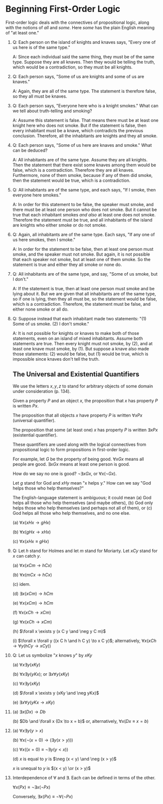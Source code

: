 # Beginning First-Order Logic

First-order logic deals with the connectives of propositional logic, along with the notions of *all* and *some*. Here *some* has the plain English meaning of "at least one."

1. Q: Each person on the island of knights and knaves says, "Every one of us here is of the same type."

   A: Since each individual said the same thing, they must be of the same type. Suppose they are all knaves. Then they would be telling the truth, which would be a contradiction, so they must be all knights.

2. Q: Each person says, "Some of us are knights and some of us are knaves."

   A: Again, they are all of the same type. The statement is therefore false, so they all must be knaves.

3. Q: Each person says, "Everyone here who is a knight smokes." What can we tell about truth-telling and smoking?

   A: Assume this statement is false. That means there must be at least one knight here who does not smoke. But if the statement is false, then every inhabitant must be a knave, which contradicts the previous conclusion. Therefore, all the inhabitants are knights and they all smoke.

4. Q: Each person says, "Some of us here are knaves and smoke." What can be deduced?

   A: All inhabitants are of the same type. Assume they are all knights. Then the statement that there exist some knaves among them would be false, which is a contradiction. Therefore they are all knaves. Furthermore, none of them smoke, because if any of them did smoke, then the statement would be true, which is a contradiction.

5. Q: All inhabitants are of the same type, and each says, "If I smoke, then everyone here smokes."

   A: In order for this statement to be false, the speaker must smoke, and there must be at least one person who does not smoke. But it cannot be true that each inhabitant smokes *and also* at least one does not smoke. Therefore the statement must be true, and all inhabitants of the island are knights who either smoke or do not smoke.

6. Q: Again, all inhabitants are of the same type. Each says, "If any one of us here smokes, then I smoke."

   A: In order for the statement to be false, then at least one person must smoke, and the speaker must not smoke. But again, it is not possible that each speaker not smoke, but at least one of them smoke. So the statement is true and either they all smoke or none do.

7. Q: All inhabitants are of the same type, and say, "Some of us smoke, but I don't."

   A: If the statement is true, then at least one person must smoke and be lying about it. But we are given that all inhabitants are of the same type, so if one is lying, then they all must be, so the statement would be false, which is a contradiction. Therefore, the statement must be false, and either none smoke or all do.

8. Q: Suppose instead that each inhabitant made two statements: "(1) Some of us smoke. (2) I don't smoke."

   A: It is not possible for knights or knaves to make both of those statements, even on an island of mixed inhabitants. Assume both statements are true. Then every knight must not smoke, by (2), and at least one knave must smoke, by (1). But suppose a knave also made those statements: (2) would be false, but (1) would be true, which is impossible since knaves don't tell the truth.

   ## The Universal and Existential Quantifiers

   We use the letters $x, y, z$ to stand for arbitrary objects of some domain under consideration (p. 134).

   Given a property $P$ and an object $x$, the proposition that $x$ has property $P$ is written $P x$.

   The proposition that all objects $x$ have property $P$ is written $\forall x P x$ (universal quantifier).

   The proposition that some (at least one) $x$ has property $P$ is written $\exists x P x$ (existential quantifier).

   These quantifiers are used along with the logical connectives from propositional logic to form propositions in first-order logic.

   For example, let $G$ be the property of being good. $\forall x G x$ means all people are good. $\exists x G x$ means at least one person is good.

   How do we say no one is good? $\neg \exists x G x$, or $\forall x (\neg G x)$.

   Let $g$ stand for God and $xHy$ mean "x helps y." How can we say "God helps those who help themselves?"

   The English-language statement is ambiguous; it could mean (a) God helps all those who help themselves (and maybe others), (b) God only helps those who help themselves (and perhaps not all of them), or (c) God helps all those who help themselves, and no one else.

   (a) $\forall x (x H x \to g H x)$

   (b) $\forall x (g H x \to x H x)$

   (c) $\forall x (x H x \equiv g H x)$

9. Q: Let $h$ stand for Holmes and let $m$ stand for Moriarty. Let $x C y$ stand for $x$ can catch $y$.

   (a) $\forall x (x C m \to h C x)$

   (b) $\forall x (m C x \to h C x)$

   (c) idem.

   (d) $\exists x (x C m) \to h C m$

   (e) $\forall x (x C m) \to h C m$

   (f) $\forall x (x C h \to x C m)$

   (g) $\forall x (x C h \to x C m)$

   (h) $\forall x \exists y (x C y \and \neg y C m)$

   (i) $\forall x \forall y ((x C h \and h C y) \to x C y)$; alternatively, $\forall x (x C h \to \forall y (h C y \to x C y))$

10. Q: Let us symbolize "$x$ knows $y$" by $xKy$

    (a) $\forall x \exists y (xKy)$

    (b) $\forall x \exists y (yKx)$; or $\exists x \forall y (xKy)$

    (c) $\forall x \exists y (xKy)$

    (d) $\forall x \exists y (xKy \and \neg yKx)$

    (e) $\exists x \forall y (yKx \to xKy)$

11. (a) $\exists x(Dx) \to Db$

    (b) $Db \and \forall x (Dx \to x = b)$ or, alternatively, $\forall x(Dx \equiv x = b)$

12. (a) $\forall x \exists y (y > x)$

    (b) $\forall x(\neg(x = 0) \to (\exists y (x > y)))$

    (c) $\forall x((x = 0) \equiv \neg \exists y (y < x))$

    (d) $x$ is equal to $y$ is $\neg (x < y) \and \neg (x > y)$

      $x$ is unequal to $y$ is $(x < y) \or (x > y)$

13. Interdependence of $\forall$ and $\exists$. Each can be defined in terms of the other.

    $\forall x (Px) \equiv \neg \exists x (\neg Px)$

    Conversely, $\exists x (Px) \equiv \neg \forall (\neg Px)$

